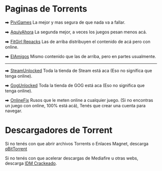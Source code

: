 # Paginas de Torrents

⮕ [PiviGames](https://pivigames.blog/) La mejor y mas segura de que nada va a fallar.

⮕ [AquiyAhora](https://www.aquiyahorajuegos.net) La segunda mejor, a veces los juegos pesan menos acá.

⮕ [FitGirl Repacks](https://fitgirl-repacks.site) Las de arriba distribuyen el contenido de acá pero con online.

⮕ [ElAmigos](https://elamigos.site/) Mismo contenido que las de arriba, pero en partes usualmente.

----

⮕ [SteamUnlocked](https://steamunlocked.net/) Toda la tienda de Steam está aca (Eso no significa que tenga online).

⮕ [GogUnlocked](https://gogunlocked.com/) Toda la tienda de GOG está aca (Eso no significa que tenga online).

⮕ [OnlineFix](https://online-fix.me/) Rusos que le meten online a cualquier juego. (Si no encontras un juego con online, 100% está acá), Tenés que crear una cuenta para navegar.


# Descargadores de Torrent
Si no tenés con que abrir archivos Torrents o Enlaces Magnet, descarga [qBitTorrent](https://www.qbittorrent.org/download)

Si no tenés con que acelerar descargas de Mediafire u otras webs, descarga [IDM Crackeado](Idm).

